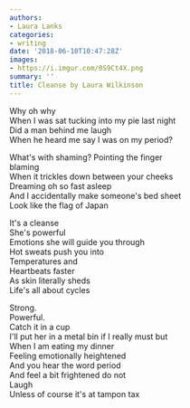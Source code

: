 ```yaml
---
authors:
- Laura Lanks
categories:
- writing
date: '2018-06-10T10:47:28Z'
images:
- https://i.imgur.com/0S9Ct4X.png
summary: ''
title: Cleanse by Laura Wilkinson
---
```

Why oh why<br>
When I was sat tucking into my pie last night<br>
Did a man behind me laugh<br>
When he heard me say I was on my period?<br>

What's with shaming? Pointing the finger<br>
blaming<br>
When it trickles down between your cheeks<br>
Dreaming oh so fast asleep<br>
And I accidentally make someone's bed sheet<br>
Look like the flag of Japan<br>

It's a cleanse<br>
She's powerful<br>
Emotions she will guide you through<br>
Hot sweats push you into<br>
Temperatures and<br>
Heartbeats faster<br>
As skin literally sheds<br>
Life's all about cycles<br>

Strong.<br>
Powerful.<br>
Catch it in a cup<br>
I'll put her in a metal bin if I really must but<br>
When I am eating my dinner<br>
Feeling emotionally heightened<br>
And you hear the word period<br>
And feel a bit frightened do not<br>
Laugh<br>
Unless of course it's at tampon tax<br>